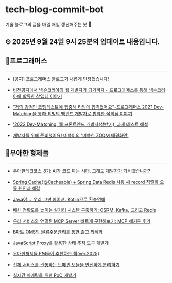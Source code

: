 # tech-blog-commit-bot
기술 블로그의 글을 매일 매일 갱신해주는 봇 🤖
## ⏲ 2025년 9월 24일 9시 25분의 업데이트 내용입니다.
## 🎃프로그래머스

---
- [[공지] 프로그래머스 블로그가 새롭게 단장했습니다!](https://prgms.tistory.com//232)

- [비전공자에서 넥슨코리아의 웹 개발자가 되기까지 - 프로그래머스를 통해 넥슨코리아에 합류한 창엽님 이야기](https://prgms.tistory.com//179)

- ["저의 강점인 코딩테스트에 집중해 티빙에 합격했어요"-프로그래머스 2021 Dev-Matching을 통해 티빙의 백엔드 개발자로 합류한 석희님 이야기](https://prgms.tistory.com//176)

- ['2022 Dev-Matching: 웹 프론트엔드 개발자(상반기)' 과제 테스트 해설](https://prgms.tistory.com//139)

- [개발자를 위해 준비했어요! 머쓱이의 '머쓱한 ZOOM 배경화면'](https://prgms.tistory.com//100)

## 🎃우아한 형제들

---
- [우아한테크코스 8기: AI가 코드 짜는 시대, 그래도 개발자가 되시겠습니까?](https://techblog.woowahan.com/22828/)

- [Spring Cache(@Cacheable) + Spring Data Redis 사용 시 record 직렬화 오류 원인과 해결](https://techblog.woowahan.com/22767/)

- [Java야…, 우리 그만 헤어져. Kotlin으로 환승연애](https://techblog.woowahan.com/22586/)

- [배차 정확도를 높이는 실거리 시스템 구축하기: OSRM, Kafka, 그리고 Redis](https://techblog.woowahan.com/22396/)

- [우리 서비스와 연결된 MCP Server 빠르게 구현해보기: MCP 해커톤 후기](https://techblog.woowahan.com/22342/)

- [B마트 OMS의 물류주문관리를 통한 출고 최적화](https://techblog.woowahan.com/22263/)

- [JavaScript Proxy를 활용한 상태 추적 도구 개발기](https://techblog.woowahan.com/22246/)

- [우아한형제들 PM들이 추천하는 책(ver.2025)](https://techblog.woowahan.com/22211/)

- [전체 서비스를 관통하는 도메인 모듈을 안전하게 분리하기](https://techblog.woowahan.com/22151/)

- [실시간 마케팅을 위한 PoC 개발기](https://techblog.woowahan.com/22043/)

